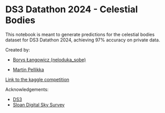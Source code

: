 # DS3 Datathon 2024 - Celestial Bodies

This notebook is meant to generate predictions for the celestial bodies dataset for DS3 Datathon 2024, achieving 97% accuracy on private data.

Created by:

* [Borys Łangowicz (neloduka_sobe)](https://www.linkedin.com/in/borys-langowicz/)

* [Martin Pellikka](https://www.linkedin.com/in/martinpellikka/)



[Link to the kaggle competition](https://www.kaggle.com/competitions/ds3-datathon-celestial-labelling)

Acknowledgements:

* [DS3](https://ds3utsc.com/)
* [Sloan Digital Sky Survey](https://www.sdss4.org/science/image-gallery/)
